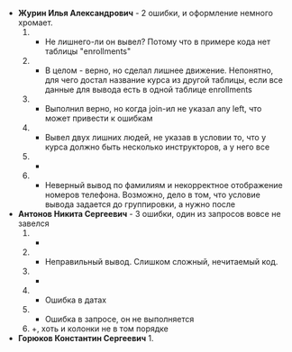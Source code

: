 - **Журин Илья Александрович** - 2 ошибки, и оформление немного хромает.
	1. + Не лишнего-ли он вывел?  Потому что в примере кода нет таблицы "enrollments"
	2. + В целом - верно, но сделал лишнее движение. Непонятно, для чего достал название курса из другой таблицы, если все данные для вывода есть в одной таблице enrollments
	3. + Выполнил верно, но когда join-ил не указал any left, что может привести к ошибкам
	4. - Вывел двух лишних людей, не указав в условии то, что у курса должно быть несколько инструкторов, а у него все
	5. + 
	6. - Неверный вывод по фамилиям и некорректное отображение номеров телефона. Возможно, дело в том, что условие вывода задается до группировки, а нужно после
- **Антонов Никита Сергеевич** - 3 ошибки, один из запросов вовсе не завелся
	1. +
	2. - Неправильный вывод. Слишком сложный, нечитаемый код.
	3. +
	4. - Ошибка в датах
	5. - Ошибка в запросе, он не выполняется
	6. +, хоть и колонки не в том порядке
- **Горюков Константин Сергеевич**
	1. 